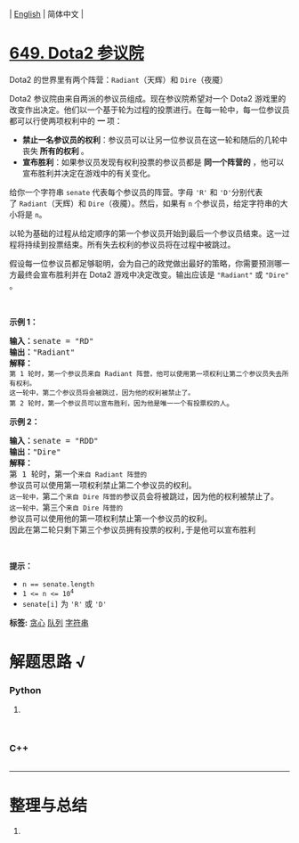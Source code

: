 | [English](README_EN.md) | 简体中文 |

# [649. Dota2 参议院](https://leetcode.cn/problems/dota2-senate)
<p>Dota2 的世界里有两个阵营：<code>Radiant</code>（天辉）和&nbsp;<code>Dire</code>（夜魇）</p>

<p>Dota2 参议院由来自两派的参议员组成。现在参议院希望对一个 Dota2 游戏里的改变作出决定。他们以一个基于轮为过程的投票进行。在每一轮中，每一位参议员都可以行使两项权利中的 <strong>一 </strong>项：</p>

<ul>
	<li><strong>禁止一名参议员的权利</strong>：参议员可以让另一位参议员在这一轮和随后的几轮中丧失<strong> 所有的权利 </strong>。</li>
	<li><strong>宣布胜利</strong>：如果参议员发现有权利投票的参议员都是 <strong>同一个阵营的</strong> ，他可以宣布胜利并决定在游戏中的有关变化。</li>
</ul>

<p>给你一个字符串&nbsp;<code>senate</code> 代表每个参议员的阵营。字母 <code>'R'</code> 和 <code>'D'</code>分别代表了&nbsp;<code>Radiant</code>（天辉）和&nbsp;<code>Dire</code>（夜魇）。然后，如果有 <code>n</code> 个参议员，给定字符串的大小将是&nbsp;<code>n</code>。</p>

<p>以轮为基础的过程从给定顺序的第一个参议员开始到最后一个参议员结束。这一过程将持续到投票结束。所有失去权利的参议员将在过程中被跳过。</p>

<p>假设每一位参议员都足够聪明，会为自己的政党做出最好的策略，你需要预测哪一方最终会宣布胜利并在 Dota2 游戏中决定改变。输出应该是&nbsp;<code>"Radiant"</code> 或 <code>"Dire"</code> 。</p>

<p>&nbsp;</p>

<p><strong>示例 1：</strong></p>

<pre>
<strong>输入：</strong>senate = "RD"
<strong>输出：</strong>"Radiant"
<strong>解释：
</strong><code>第 1 轮时，第一个参议员来自 Radiant 阵营，他可以使用第一项权利让第二个参议员失去所有权利。
这一轮中，第二个参议员将会被跳过，因为他的权利被禁止了。
第 2 轮时，第一个参议员可以宣布胜利，因为他是唯一一个有投票权的人</code>。
</pre>

<p><strong>示例 2：</strong></p>

<pre>
<strong>输入：</strong>senate = "RDD"
<strong>输出：</strong>"Dire"
<strong>解释：</strong>
第 1 轮时，第一个<code>来自 Radiant 阵营的</code>参议员可以使用第一项权利禁止第二个参议员的权利。
<code>这一轮中，</code>第二个<code>来自 Dire 阵营的</code>参议员会将被跳过，因为他的权利被禁止了。
<code>这一轮中，</code>第三个<code>来自 Dire 阵营的</code>参议员可以使用他的第一项权利禁止第一个参议员的权利。
因此在第二轮只剩下第三个参议员拥有投票的权利,于是他可以宣布胜利
</pre>

<p>&nbsp;</p>

<p><strong>提示：</strong></p>

<ul>
	<li><code>n == senate.length</code></li>
	<li><code>1 &lt;= n &lt;= 10<sup>4</sup></code></li>
	<li><code>senate[i]</code> 为 <code>'R'</code> 或 <code>'D'</code></li>
</ul>

**标签:**  [贪心](https://leetcode.cn/tag/greedy) [队列](https://leetcode.cn/tag/queue) [字符串](https://leetcode.cn/tag/string) 
# 解题思路 √

### Python

1. 

```python

```


```python

```

### C++

```cpp

```

---



# 整理与总结

1. 
